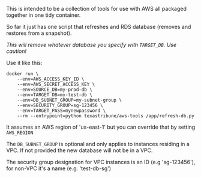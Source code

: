 This is intended to be a collection of tools for use with AWS all packaged together in one tidy container.

So far it just has one script that refreshes and RDS database (removes and restores from a snapshot).  

*This will remove whatever database you specify with `TARGET_DB`. Use caution!*

Use it like this:

	docker run \
		--env=AWS_ACCESS_KEY_ID \
		--env=AWS_SECRET_ACCESS_KEY \
		--env=SOURCE_DB=my-prod-db \
		--env=TARGET_DB=my-test-db \
		--env=DB_SUBNET_GROUP=my-subnet-group \
		--env=SECURITY_GROUP=sg-123456 \
		--env=TARGET_PASS=mynewpassword \
		--rm --entrypoint=python texastribune/aws-tools /app/refresh-db.py

It assumes an AWS region of 'us-east-1' but you can override that by setting `AWS_REGION`

The `DB_SUBNET_GROUP` is optional and only applies to instances residing in a VPC. If not provided 
the new database will not be in a VPC.

The security group designation for VPC instances is an ID (e.g 'sg-123456'), for non-VPC it's a name (e.g. 'test-db-sg')
